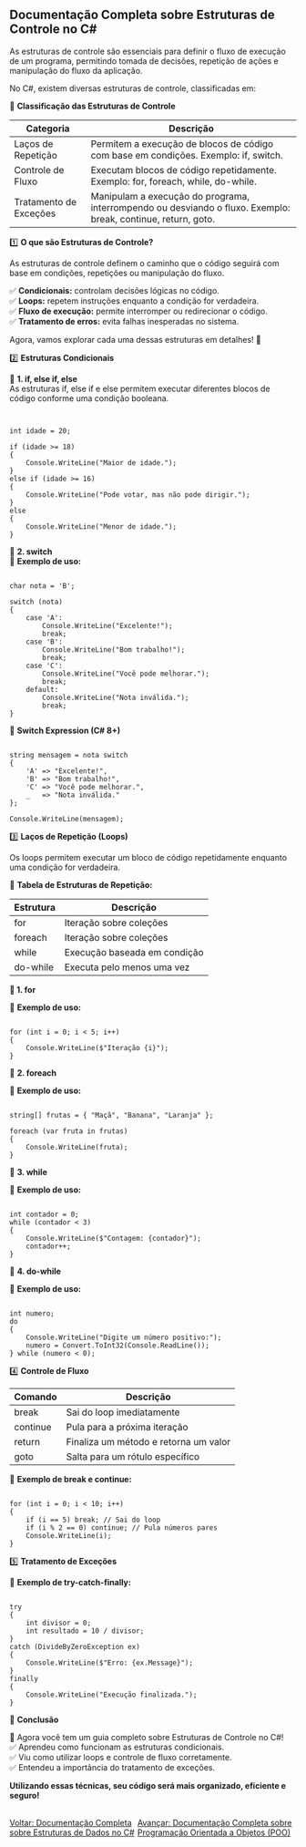 ## Documentação Completa sobre Estruturas de Controle no C#

As estruturas de controle são essenciais para definir o fluxo de execução de um programa, permitindo tomada de decisões, repetição de ações e manipulação do fluxo da aplicação.

No C#, existem diversas estruturas de controle, classificadas em:<br/>

📌 **Classificação das Estruturas de Controle**<br />

| Categoria              | Descrição                                                                                                     |
|------------------------|---------------------------------------------------------------------------------------------------------------|
| Laços de Repetição     | Permitem a execução de blocos de código com base em condições. Exemplo: if, switch.                           |
| Controle de Fluxo      | Executam blocos de código repetidamente. Exemplo: for, foreach, while, do-while.                              |
| Tratamento de Exceções | Manipulam a execução do programa, interrompendo ou desviando o fluxo. Exemplo: break, continue, return, goto. |

1️⃣ **O que são Estruturas de Controle?**<br />

As estruturas de controle definem o caminho que o código seguirá com base em condições, repetições ou manipulação do fluxo.<br />

✅ **Condicionais:** controlam decisões lógicas no código.<br />
✅ **Loops:** repetem instruções enquanto a condição for verdadeira.<br />
✅ **Fluxo de execução:** permite interromper ou redirecionar o código.<br />
✅ **Tratamento de erros:** evita falhas inesperadas no sistema.<br />

Agora, vamos explorar cada uma dessas estruturas em detalhes! 🚀<br />

2️⃣ **Estruturas Condicionais** <br />

🔹 **1. if, else if, else**<br />
As estruturas if, else if e else permitem executar diferentes blocos de código conforme uma condição booleana.<br />

```


int idade = 20;

if (idade >= 18)
{
    Console.WriteLine("Maior de idade.");
}
else if (idade >= 16)
{
    Console.WriteLine("Pode votar, mas não pode dirigir.");
}
else
{
    Console.WriteLine("Menor de idade.");
}

```


🔹 **2. switch**<br />
📌 **Exemplo de uso:** <br />

```

char nota = 'B';

switch (nota)
{
    case 'A':
        Console.WriteLine("Excelente!");
        break;
    case 'B':
        Console.WriteLine("Bom trabalho!");
        break;
    case 'C':
        Console.WriteLine("Você pode melhorar.");
        break;
    default:
        Console.WriteLine("Nota inválida.");
        break;
}

```

📌 **Switch Expression (C# 8+)**

```

string mensagem = nota switch
{
    'A' => "Excelente!",
    'B' => "Bom trabalho!",
    'C' => "Você pode melhorar.",
    _   => "Nota inválida."
};

Console.WriteLine(mensagem);

```


3️⃣ **Laços de Repetição (Loops)** <br />

Os loops permitem executar um bloco de código repetidamente enquanto uma condição for verdadeira.<br />

📌 **Tabela de Estruturas de Repetição:** <br />

| Estrutura              | Descrição                                                                                                     |
|------------------------|---------------------------------------------------------------------------------------------------------------|
| for                    | Iteração sobre coleções                                                                                       |
| foreach                | Iteração sobre coleções                                                                                       |
| while                  | Execução baseada em condição                                                                                  |
| do-while               | Executa pelo menos uma vez                                                                                    |

**🔹 1. for**<br />

📌 **Exemplo de uso:**

````

for (int i = 0; i < 5; i++)
{
    Console.WriteLine($"Iteração {i}");
}

````

🔹 **2. foreach**<br />

📌 **Exemplo de uso:**

```

string[] frutas = { "Maçã", "Banana", "Laranja" };

foreach (var fruta in frutas)
{
    Console.WriteLine(fruta);
}

```

🔹 **3. while**<br />

📌 **Exemplo de uso:**<br />

````

int contador = 0;
while (contador < 3)
{
    Console.WriteLine($"Contagem: {contador}");
    contador++;
}

````

🔹 **4. do-while**<br />

📌 **Exemplo de uso:**<br />

````

int numero;
do
{
    Console.WriteLine("Digite um número positivo:");
    numero = Convert.ToInt32(Console.ReadLine());
} while (numero < 0);

````

4️⃣ **Controle de Fluxo**<br />

| Comando                | Descrição                                                                                                     |
|------------------------|---------------------------------------------------------------------------------------------------------------|
| break                  | Sai do loop imediatamente                                                                                     |
| continue               | Pula para a próxima iteração                                                                                  |
| return                 | Finaliza um método e retorna um valor                                                                         |
| goto                   | Salta para um rótulo específico                                                                               |

📌 **Exemplo de break e continue:** <br />

```

for (int i = 0; i < 10; i++)
{
    if (i == 5) break; // Sai do loop
    if (i % 2 == 0) continue; // Pula números pares
    Console.WriteLine(i);
}

```

5️⃣ **Tratamento de Exceções** <br />

📌 **Exemplo de try-catch-finally:**<br />

```

try
{
    int divisor = 0;
    int resultado = 10 / divisor;
}
catch (DivideByZeroException ex)
{
    Console.WriteLine($"Erro: {ex.Message}");
}
finally
{
    Console.WriteLine("Execução finalizada.");
}

```

🎯 **Conclusão**

🚀 Agora você tem um guia completo sobre Estruturas de Controle no C#!<br />
✅ Aprendeu como funcionam as estruturas condicionais.<br />
✅ Viu como utilizar loops e controle de fluxo corretamente.<br />
✅ Entendeu a importância do tratamento de exceções.<br />

**Utilizando essas técnicas, seu código será mais organizado, eficiente e seguro!**

<br/>
<div style="display: flex; justify-content: space-between;">  
   <a href="data-structure.md">Voltar: Documentação Completa sobre Estruturas de Dados no C#</a><br />
   <a href="oop.md">Avançar: Documentação Completa sobre Programação Orientada a Objetos (POO)</a>    
</div>





